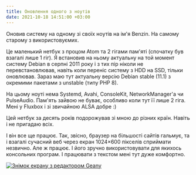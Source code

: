 ```yaml
---
title: Оновлення одного з ноутів
date: 2021-10-18 14:51:00 +03:00
---
```


Оновив систему на одному зі своїх ноутів на ім'я Benzin. На самому старому з використовуємих.

Це маленький нетбук з процом Atom та 2 гігами пам'яті (спочатку був взагалі лише 1 гіг). Я встановив на ньому актуальну на той момент систему Debian в серпні 2011 року і з тих пір ніколи не перевстановлював, навіть коли переніс систему з HDD на SSD, тільки оновлював. Зараз маю тут актуальну версію Debian stable (11.1) з окремими пакетами з unstable (типу PHP 8).

На цьому ноуті нема Systemd, Avahi, ConsoleKit, NetworkManager'а чи PulseAudio. Пам'ять зайвою не буває, особливо коли тут її лише 2 гіга. Мені у Fluxbox і зі звичайною ALSA добре :)

Цей нетбук за десять років подорожував зі мною до різних країн. Навіть і не пригадаю всіх.

І він все ще працює. Так, звісно, браузер на більшості сайтів гальмує, та і взагалі сучасний веб через екран 1024×600 пікселів сприймати незвично. Але ж працює. І його зручно використовувати для якихось консольних програм. І працювати з текстом мені тут дуже комфортно.

[![Знімок екрану з редактором Geany](/uploads/benzin-geany.png)](/uploads/benzin-geany.png)
